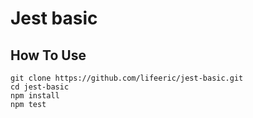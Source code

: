# Jest basic

## How To Use

```
git clone https://github.com/lifeeric/jest-basic.git
cd jest-basic
npm install
npm test
```
